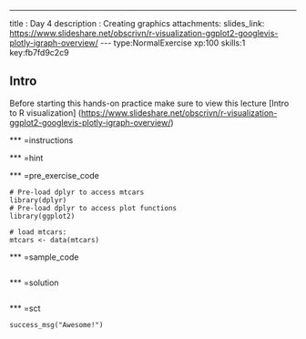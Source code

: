 ---
title       : Day 4
description : Creating graphics
attachments:
  slides_link: https://www.slideshare.net/obscrivn/r-visualization-ggplot2-googlevis-plotly-igraph-overview/
--- type:NormalExercise xp:100 skills:1 key:fb7fd9c2c9
## Intro
Before starting this hands-on practice make sure to view this lecture [Intro to R visualization] (https://www.slideshare.net/obscrivn/r-visualization-ggplot2-googlevis-plotly-igraph-overview/)


*** =instructions


*** =hint


*** =pre_exercise_code
```{r}
# Pre-load dplyr to access mtcars
library(dplyr)
# Pre-load dplyr to access plot functions
library(ggplot2)

# load mtcars:
mtcars <- data(mtcars)
```

*** =sample_code
```{r}

```

*** =solution
```{r}

```

*** =sct
```{r}
success_msg("Awesome!")
```